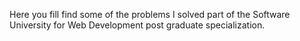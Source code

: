 Here you fill find some of the problems I solved part of the Software University for Web Development post graduate specialization. 
